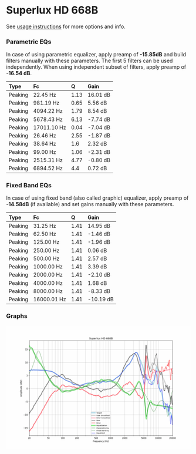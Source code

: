 # Superlux HD 668B
See [usage instructions](https://github.com/jaakkopasanen/AutoEq#usage) for more options and info.

### Parametric EQs
In case of using parametric equalizer, apply preamp of **-15.85dB** and build filters manually
with these parameters. The first 5 filters can be used independently.
When using independent subset of filters, apply preamp of **-16.54 dB**.

| Type    | Fc          |    Q | Gain     |
|:--------|:------------|:-----|:---------|
| Peaking | 22.45 Hz    | 1.13 | 16.01 dB |
| Peaking | 981.19 Hz   | 0.65 | 5.56 dB  |
| Peaking | 4094.22 Hz  | 1.79 | 8.54 dB  |
| Peaking | 5678.43 Hz  | 6.13 | -7.74 dB |
| Peaking | 17011.10 Hz | 0.04 | -7.04 dB |
| Peaking | 26.46 Hz    | 2.55 | -1.87 dB |
| Peaking | 38.64 Hz    | 1.6  | 2.32 dB  |
| Peaking | 99.00 Hz    | 1.06 | -2.31 dB |
| Peaking | 2515.31 Hz  | 4.77 | -0.80 dB |
| Peaking | 6894.52 Hz  | 4.4  | 0.72 dB  |

### Fixed Band EQs
In case of using fixed band (also called graphic) equalizer, apply preamp of **-14.58dB**
(if available) and set gains manually with these parameters.

| Type    | Fc          |    Q | Gain      |
|:--------|:------------|:-----|:----------|
| Peaking | 31.25 Hz    | 1.41 | 14.95 dB  |
| Peaking | 62.50 Hz    | 1.41 | -1.46 dB  |
| Peaking | 125.00 Hz   | 1.41 | -1.96 dB  |
| Peaking | 250.00 Hz   | 1.41 | 0.06 dB   |
| Peaking | 500.00 Hz   | 1.41 | 2.57 dB   |
| Peaking | 1000.00 Hz  | 1.41 | 3.39 dB   |
| Peaking | 2000.00 Hz  | 1.41 | -2.10 dB  |
| Peaking | 4000.00 Hz  | 1.41 | 1.68 dB   |
| Peaking | 8000.00 Hz  | 1.41 | -8.33 dB  |
| Peaking | 16000.01 Hz | 1.41 | -10.19 dB |

### Graphs
![](./Superlux%20HD%20668B.png)